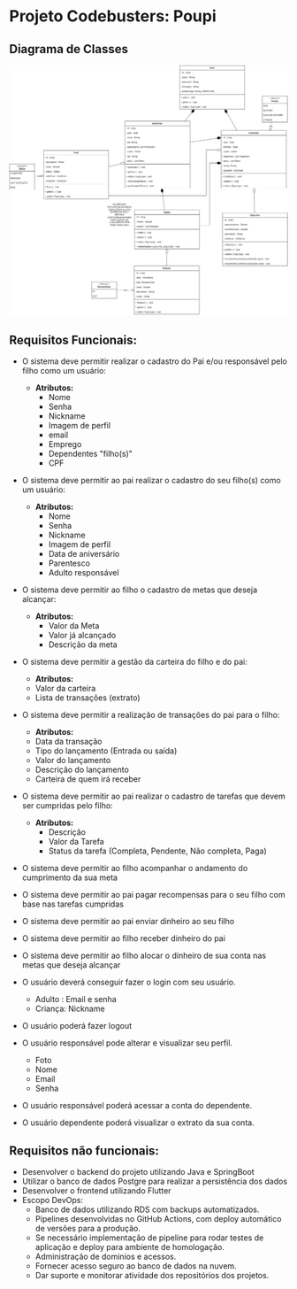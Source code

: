 # Projeto Codebusters: Poupi


## Diagrama de Classes
![Class Diagram](documents/POUPI.png)

## Requisitos Funcionais:
- O sistema deve permitir realizar o cadastro do Pai e/ou responsável pelo filho como um usuário:
  - **Atributos:**
    - Nome
    - Senha
    - Nickname
    - Imagem de perfil
    - email
    - Emprego
    - Dependentes "filho(s)"
    - CPF

- O sistema deve permitir ao pai realizar o cadastro do seu filho(s) como um usuário:
  - **Atributos:**
    - Nome
    - Senha
    - Nickname
    - Imagem de perfil
    - Data de aniversário
    - Parentesco
    - Adulto responsável

- O sistema deve permitir ao filho o cadastro de metas que deseja alcançar:
  - **Atributos:**
    - Valor da Meta
    - Valor já alcançado
    - Descrição da meta

- O sistema deve permitir a gestão da carteira do filho e do pai:
  -  **Atributos:**
    - Valor da carteira
    - Lista de transações (extrato)

- O sistema deve permitir a realização de transações do pai para o filho:
  -  **Atributos:**
    - Data da transação
    - Tipo do lançamento (Entrada ou saída)
    - Valor do lançamento
    - Descrição do lançamento
    - Carteira de quem irá receber

- O sistema deve permitir ao pai realizar o cadastro de tarefas que devem ser cumpridas pelo filho:
  - **Atributos:**
    - Descrição
    - Valor da Tarefa
    - Status da tarefa (Completa, Pendente, Não completa, Paga)


- O sistema deve permitir ao filho acompanhar o andamento do cumprimento da sua meta
- O sistema deve permitir ao pai pagar recompensas para o seu filho com base nas tarefas cumpridas
- O sistema deve permitir ao pai enviar dinheiro ao seu filho
- O sistema deve permitir ao filho receber dinheiro do pai
- O sistema deve permitir ao filho alocar o dinheiro de sua conta nas metas que deseja alcançar

- O usuário deverá conseguir fazer o login com seu usuário.
  - Adulto : Email e senha
  - Criança: Nickname

- O usuário poderá fazer logout
- O usuário responsável pode alterar e visualizar seu perfil.
  - Foto
  - Nome
  - Email
  - Senha

- O usuário responsável poderá acessar a conta do dependente.
- O usuário dependente poderá visualizar o extrato da sua conta.

## Requisitos não funcionais:
- Desenvolver o backend do projeto utilizando Java e SpringBoot
- Utilizar o banco de dados Postgre para realizar a persistência dos dados
- Desenvolver o frontend utilizando Flutter
- Escopo DevOps:
  - Banco de dados utilizando RDS com backups automatizados.
  - Pipelines desenvolvidas no GitHub Actions, com deploy automático de versões para a produção.
  - Se necessário implementação de pipeline para rodar testes de aplicação e deploy para ambiente de homologação.
  - Administração de dominios e acessos.
  - Fornecer acesso seguro ao banco de dados na nuvem.
  - Dar suporte e monitorar atividade dos repositórios dos projetos.

